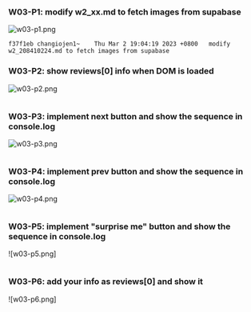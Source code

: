 ### W03-P1: modify w2_xx.md to fetch images from supabase

![w03-p1.png](https://ztflbjygdewbkwpghxwx.supabase.co/storage/v1/object/public/md-img/img/w03-p1.png)

```
f37f1eb changiojen1~    Thu Mar 2 19:04:19 2023 +0800   modify w2_208410224.md to fetch images from supabase
```

### W03-P2: show reviews[0] info when DOM is loaded

![w03-p2.png](https://ztflbjygdewbkwpghxwx.supabase.co/storage/v1/object/public/md-img/img/w03-p2.png)

```

```

### W03-P3: implement next button and show the sequence in console.log

![w03-p3.png](https://ztflbjygdewbkwpghxwx.supabase.co/storage/v1/object/public/md-img/img/w03-p3.png)

```

```

### W03-P4: implement prev button and show the sequence in console.log

![w03-p4.png](https://ztflbjygdewbkwpghxwx.supabase.co/storage/v1/object/public/md-img/img/w03-p4.png)

```

```

### W03-P5: implement "surprise me" button and show the sequence in console.log

![w03-p5.png]

```

```

### W03-P6: add your info as reviews[0] and show it

![w03-p6.png]

```

```

